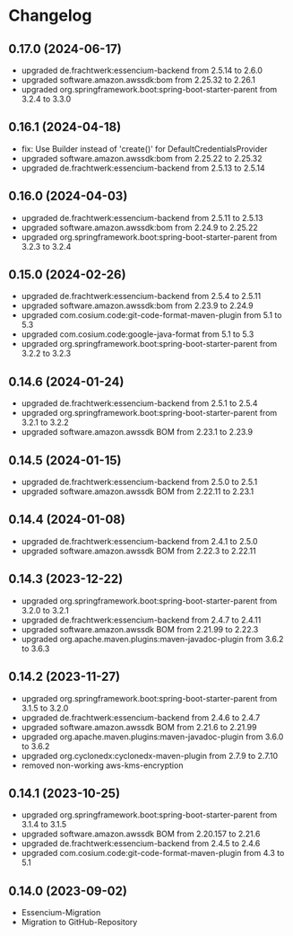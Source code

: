 # Changelog

## 0.17.0 (2024-06-17)

- upgraded de.frachtwerk:essencium-backend from 2.5.14 to 2.6.0
- upgraded software.amazon.awssdk:bom from 2.25.32 to 2.26.1
- upgraded org.springframework.boot:spring-boot-starter-parent from 3.2.4 to 3.3.0

## 0.16.1 (2024-04-18)

- fix: Use Builder instead of 'create()' for DefaultCredentialsProvider
- upgraded software.amazon.awssdk:bom from 2.25.22 to 2.25.32
- upgraded de.frachtwerk:essencium-backend from 2.5.13 to 2.5.14

## 0.16.0 (2024-04-03)

- upgraded de.frachtwerk:essencium-backend from 2.5.11 to 2.5.13
- upgraded software.amazon.awssdk:bom from 2.24.9 to 2.25.22
- upgraded org.springframework.boot:spring-boot-starter-parent from 3.2.3 to 3.2.4

## 0.15.0 (2024-02-26)

- upgraded de.frachtwerk:essencium-backend from 2.5.4 to 2.5.11
- upgraded software.amazon.awssdk:bom from 2.23.9 to 2.24.9
- upgraded com.cosium.code:git-code-format-maven-plugin from 5.1 to 5.3
- upgraded com.cosium.code:google-java-format from 5.1 to 5.3
- upgraded org.springframework.boot:spring-boot-starter-parent from 3.2.2 to 3.2.3

## 0.14.6 (2024-01-24)

- upgraded de.frachtwerk:essencium-backend from 2.5.1 to 2.5.4
- upgraded org.springframework.boot:spring-boot-starter-parent from 3.2.1 to 3.2.2
- upgraded software.amazon.awssdk BOM from 2.23.1 to 2.23.9

## 0.14.5 (2024-01-15)

- upgraded de.frachtwerk:essencium-backend from 2.5.0 to 2.5.1
- upgraded software.amazon.awssdk BOM from 2.22.11 to 2.23.1

## 0.14.4 (2024-01-08)

- upgraded de.frachtwerk:essencium-backend from 2.4.1 to 2.5.0
- upgraded software.amazon.awssdk BOM from 2.22.3 to 2.22.11

## 0.14.3 (2023-12-22)

- upgraded org.springframework.boot:spring-boot-starter-parent from 3.2.0 to 3.2.1
- upgraded de.frachtwerk:essencium-backend from 2.4.7 to 2.4.11
- upgraded software.amazon.awssdk BOM from 2.21.99 to 2.22.3
- upgraded org.apache.maven.plugins:maven-javadoc-plugin from 3.6.2 to 3.6.3

## 0.14.2 (2023-11-27)

- upgraded org.springframework.boot:spring-boot-starter-parent from 3.1.5 to 3.2.0
- upgraded de.frachtwerk:essencium-backend from 2.4.6 to 2.4.7
- upgraded software.amazon.awssdk BOM from 2.21.6 to 2.21.99
- upgraded org.apache.maven.plugins:maven-javadoc-plugin from 3.6.0 to 3.6.2
- upgraded org.cyclonedx:cyclonedx-maven-plugin from 2.7.9 to 2.7.10
- removed non-working aws-kms-encryption

## 0.14.1 (2023-10-25)

- upgraded org.springframework.boot:spring-boot-starter-parent from 3.1.4 to 3.1.5
- upgraded software.amazon.awssdk BOM from 2.20.157 to 2.21.6
- upgraded de.frachtwerk:essencium-backend from 2.4.5 to 2.4.6
- upgraded com.cosium.code:git-code-format-maven-plugin from 4.3 to 5.1

## 0.14.0 (2023-09-02)

- Essencium-Migration
- Migration to GitHub-Repository
